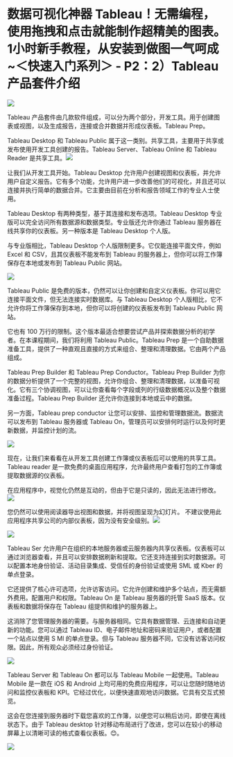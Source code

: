 # 数据可视化神器 Tableau！无需编程，使用拖拽和点击就能制作超精美的图表。1小时新手教程，从安装到做图一气呵成~＜快速入门系列＞ - P2：2）Tableau 产品套件介绍 

![](img/ad13eef316705bda2e297b95df2e7067_0.png)

Tableau 产品套件由几款软件组成，可以分为两个部分，开发工具。用于创建图表或视图，以及生成报告，连接或合并数据并形成仪表板。Tableau Prep。

Tableau Desktop 和 Tableau Public 属于这一类别。共享工具，主要用于共享或发布使用开发工具创建的报告。Tableau Server、Tableau Online 和 Tableau Reader 是共享工具。![](img/ad13eef316705bda2e297b95df2e7067_2.png)

让我们从开发工具开始。Tableau Desktop 允许用户创建视图和仪表板，并允许用户自定义报告。它有多个功能，允许用户进一步改善他们的可视化，并且还可以连接并执行简单的数据合并。它主要由目前在分析和报告领域工作的专业人士使用。

Tableau Desktop 有两种类型，基于其连接和发布选项。Tableau Desktop 专业版可以完全访问所有数据源和数据类型。专业版还允许你通过 Tableau 服务器在线共享你的仪表板。另一种版本是 Tableau Desktop 个人版。

与专业版相比，Tableau Desktop 个人版限制更多。它仅能连接平面文件，例如 Excel 和 CSV，且其仪表板不能发布到 Tableau 的服务器上，但你可以将工作簿保存在本地或发布到 Tableau Public 网站。

![](img/ad13eef316705bda2e297b95df2e7067_4.png)

Tableau Public 是免费的版本，仍然可以让你创建和自定义仪表板。你可以用它连接平面文件，但无法连接实时数据库。与 Tableau Desktop 个人版相比，它不允许你将工作簿保存到本地，但你可以将创建的仪表板发布到 Tableau Public 网站。

它也有 100 万行的限制。这个版本最适合想要尝试产品并探索数据分析的初学者。在本课程期间，我们将利用 Tableau Public。Tableau Prep 是一个自助数据准备工具，提供了一种直观且直接的方式来组合、整理和清理数据。它由两个产品组成。

Tableau Prep Builder 和 Tableau Prep Conductor。Tableau Prep Builder 为你的数据分析提供了一个完整的视图，允许你组合、整理和清理数据，以准备可视化。它有三个协调视图，可以让你查看每个字段或列的行级数据概况以及整个数据准备过程。Tableau Prep Builder 还允许你连接到本地或云中的数据。

另一方面，Tableau prep conductor 让您可以安排、监控和管理数据流。数据流可以发布到 Tableau 服务器或 Tableau On，管理员可以安排何时运行以及何时更新数据，并监控计划的流。

![](img/ad13eef316705bda2e297b95df2e7067_6.png)

现在，让我们来看看在从开发工具创建工作簿或仪表板后可以使用的共享工具。Tableau reader 是一款免费的桌面应用程序，允许最终用户查看打包的工作簿或提取数据源的仪表板。

在应用程序中，视觉化仍然是互动的，但由于它是只读的，因此无法进行修改。![](img/ad13eef316705bda2e297b95df2e7067_8.png)

您仍然可以使用阅读器导出视图和数据，并将视图呈现为幻灯片。 不建议使用此应用程序共享公司的内部仪表板，因为没有安全级别。![](img/ad13eef316705bda2e297b95df2e7067_10.png)

![](img/ad13eef316705bda2e297b95df2e7067_11.png)

Tableau Ser 允许用户在组织的本地服务器或云服务器内共享仪表板。仪表板可以通过浏览器查看，并且可以安排数据刷新和提取。它还支持连接到实时数据源。可以配置本地身份验证、活动目录集成、受信任的身份验证或使用 SML 或 Kber 的单点登录。

它还提供了核心许可选项，允许访客访问。它允许创建和维护多个站点，而无需额外费用。配置用户和权限。Tableau On 是 Tableau 服务器的托管 SaaS 版本。仪表板和数据将保存在 Tableau 组提供和维护的服务器上。

这消除了您管理服务器的需要。与服务器相同。它具有数据管理、云连接和自动更新的功能。您可以通过 Tableau ID、电子邮件地址和密码来验证用户，或者配置一个站点以使用 S Ml 的单点登录。但与 Tableau 服务器不同，它没有访客访问权限。因此，所有观众必须经过身份验证。

![](img/ad13eef316705bda2e297b95df2e7067_13.png)

Tableau Server 和 Tableau On 都可以与 Tableau Mobile 一起使用。Tableau Mobile 是一款在 iOS 和 Android 上均可用的免费应用程序，可以让您随时随地访问和监控仪表板和 KPI。它经过优化，以便快速直观地访问数据。它具有交互式预览。

这会在您连接到服务器时下载您喜欢的工作簿，以便您可以稍后访问，即使在离线状态下。由于 Tableau desktop 针对移动布局进行了改进，您可以在较小的移动屏幕上以清晰可读的格式查看仪表板。😊。

![](img/ad13eef316705bda2e297b95df2e7067_15.png)
